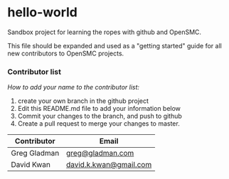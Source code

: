 # hello-world
Sandbox project for learning the ropes with github and OpenSMC.

This file should be expanded and used as a "getting started" guide for all new contributors to OpenSMC projects.


### Contributor list

_How to add your name to the contributor list:_  
1. create your own branch in the github project  
2. Edit this README.md file to add your information below  
3. Commit your changes to the branch, and push to github  
4. Create a pull request to merge your changes to master.  

Contributor           | Email
----------------------|---------------------------------
Greg Gladman          | greg@gladman.com
David Kwan            | david.k.kwan@gmail.com